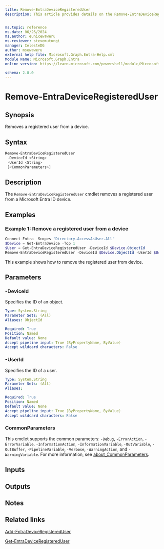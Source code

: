 ```yaml
---
title: Remove-EntraDeviceRegisteredUser
description: This article provides details on the Remove-EntraDeviceRegisteredUser command.


ms.topic: reference
ms.date: 06/26/2024
ms.author: eunicewaweru
ms.reviewer: stevemutungi
manager: CelesteDG
author: msewaweru
external help file: Microsoft.Graph.Entra-Help.xml
Module Name: Microsoft.Graph.Entra
online version: https://learn.microsoft.com/powershell/module/Microsoft.Graph.Entra/Remove-EntraDeviceRegisteredUser

schema: 2.0.0
---
```


# Remove-EntraDeviceRegisteredUser

## Synopsis

Removes a registered user from a device.

## Syntax

```powershell
Remove-EntraDeviceRegisteredUser
 -DeviceId <String>
 -UserId <String>
 [<CommonParameters>]
```

## Description

The `Remove-EntraDeviceRegisteredUser` cmdlet removes a registered user from a Microsoft Entra ID device.

## Examples

### Example 1: Remove a registered user from a device

```Powershell
Connect-Entra -Scopes 'Directory.AccessAsUser.All'
$Device = Get-EntraDevice -Top 1
$User = Get-EntraDeviceRegisteredUser -DeviceId $Device.ObjectId
Remove-EntraDeviceRegisteredUser -DeviceId $Device.ObjectId -UserId $User.ObjectId
```

This example shows how to remove the registered user from device.

## Parameters

### -DeviceId

Specifies the ID of an object.

```yaml
Type: System.String
Parameter Sets: (All)
Aliases: ObjectId

Required: True
Position: Named
Default value: None
Accept pipeline input: True (ByPropertyName, ByValue)
Accept wildcard characters: False
```

### -UserId

Specifies the ID of a user.

```yaml
Type: System.String
Parameter Sets: (All)
Aliases:

Required: True
Position: Named
Default value: None
Accept pipeline input: True (ByPropertyName, ByValue)
Accept wildcard characters: False
```

### CommonParameters

This cmdlet supports the common parameters: `-Debug`, `-ErrorAction`, `-ErrorVariable`, `-InformationAction`, `-InformationVariable`, `-OutVariable`, `-OutBuffer`, `-PipelineVariable`, `-Verbose`, `-WarningAction`, and `-WarningVariable`. For more information, see [about_CommonParameters](https://go.microsoft.com/fwlink/?LinkID=113216).

## Inputs

## Outputs

## Notes

## Related links

[Add-EntraDeviceRegisteredUser](Add-EntraDeviceRegisteredUser.md)

[Get-EntraDeviceRegisteredUser](Get-EntraDeviceRegisteredUser.md)

